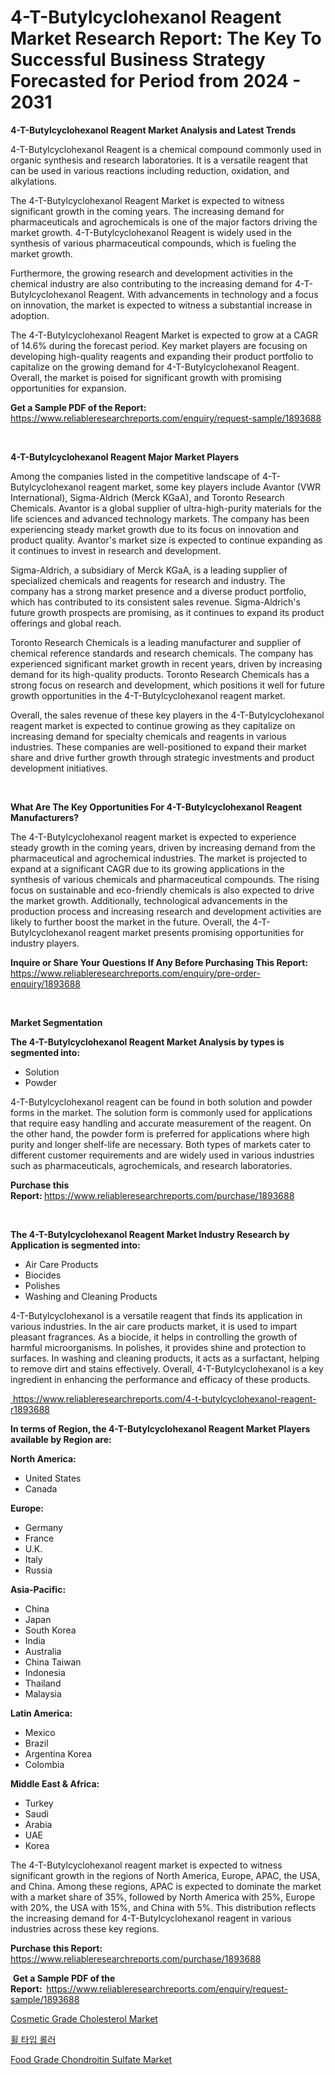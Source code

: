 <p><h1>4-T-Butylcyclohexanol Reagent Market Research Report: The Key To Successful Business Strategy Forecasted for Period from 2024 - 2031</h1></p><p><strong>4-T-Butylcyclohexanol Reagent Market Analysis and Latest Trends</strong></p>
<p><p>4-T-Butylcyclohexanol Reagent is a chemical compound commonly used in organic synthesis and research laboratories. It is a versatile reagent that can be used in various reactions including reduction, oxidation, and alkylations.</p><p>The 4-T-Butylcyclohexanol Reagent Market is expected to witness significant growth in the coming years. The increasing demand for pharmaceuticals and agrochemicals is one of the major factors driving the market growth. 4-T-Butylcyclohexanol Reagent is widely used in the synthesis of various pharmaceutical compounds, which is fueling the market growth.</p><p>Furthermore, the growing research and development activities in the chemical industry are also contributing to the increasing demand for 4-T-Butylcyclohexanol Reagent. With advancements in technology and a focus on innovation, the market is expected to witness a substantial increase in adoption.</p><p>The 4-T-Butylcyclohexanol Reagent Market is expected to grow at a CAGR of 14.6% during the forecast period. Key market players are focusing on developing high-quality reagents and expanding their product portfolio to capitalize on the growing demand for 4-T-Butylcyclohexanol Reagent. Overall, the market is poised for significant growth with promising opportunities for expansion.</p></p>
<p><strong>Get a Sample PDF of the Report:&nbsp;</strong> <a href="https://www.reliableresearchreports.com/enquiry/request-sample/1893688">https://www.reliableresearchreports.com/enquiry/request-sample/1893688</a></p>
<p>&nbsp;</p>
<p><strong>4-T-Butylcyclohexanol Reagent Major Market Players</strong></p>
<p><p>Among the companies listed in the competitive landscape of 4-T-Butylcyclohexanol reagent market, some key players include Avantor (VWR International), Sigma-Aldrich (Merck KGaA), and Toronto Research Chemicals. Avantor is a global supplier of ultra-high-purity materials for the life sciences and advanced technology markets. The company has been experiencing steady market growth due to its focus on innovation and product quality. Avantor's market size is expected to continue expanding as it continues to invest in research and development.</p><p>Sigma-Aldrich, a subsidiary of Merck KGaA, is a leading supplier of specialized chemicals and reagents for research and industry. The company has a strong market presence and a diverse product portfolio, which has contributed to its consistent sales revenue. Sigma-Aldrich's future growth prospects are promising, as it continues to expand its product offerings and global reach.</p><p>Toronto Research Chemicals is a leading manufacturer and supplier of chemical reference standards and research chemicals. The company has experienced significant market growth in recent years, driven by increasing demand for its high-quality products. Toronto Research Chemicals has a strong focus on research and development, which positions it well for future growth opportunities in the 4-T-Butylcyclohexanol reagent market.</p><p>Overall, the sales revenue of these key players in the 4-T-Butylcyclohexanol reagent market is expected to continue growing as they capitalize on increasing demand for specialty chemicals and reagents in various industries. These companies are well-positioned to expand their market share and drive further growth through strategic investments and product development initiatives.</p></p>
<p>&nbsp;</p>
<p><strong>What Are The Key Opportunities For 4-T-Butylcyclohexanol Reagent Manufacturers?</strong></p>
<p><p>The 4-T-Butylcyclohexanol reagent market is expected to experience steady growth in the coming years, driven by increasing demand from the pharmaceutical and agrochemical industries. The market is projected to expand at a significant CAGR due to its growing applications in the synthesis of various chemicals and pharmaceutical compounds. The rising focus on sustainable and eco-friendly chemicals is also expected to drive the market growth. Additionally, technological advancements in the production process and increasing research and development activities are likely to further boost the market in the future. Overall, the 4-T-Butylcyclohexanol reagent market presents promising opportunities for industry players.</p></p>
<p><strong>Inquire or Share Your Questions If Any Before Purchasing This Report:</strong> <a href="https://www.reliableresearchreports.com/enquiry/pre-order-enquiry/1893688">https://www.reliableresearchreports.com/enquiry/pre-order-enquiry/1893688</a></p>
<p>&nbsp;</p>
<p><strong>Market Segmentation</strong></p>
<p><strong>The 4-T-Butylcyclohexanol Reagent Market Analysis by types is segmented into:</strong></p>
<p><ul><li>Solution</li><li>Powder</li></ul></p>
<p><p>4-T-Butylcyclohexanol reagent can be found in both solution and powder forms in the market. The solution form is commonly used for applications that require easy handling and accurate measurement of the reagent. On the other hand, the powder form is preferred for applications where high purity and longer shelf-life are necessary. Both types of markets cater to different customer requirements and are widely used in various industries such as pharmaceuticals, agrochemicals, and research laboratories.</p></p>
<p><strong>Purchase this Report:&nbsp;</strong><a href="https://www.reliableresearchreports.com/purchase/1893688">https://www.reliableresearchreports.com/purchase/1893688</a></p>
<p>&nbsp;</p>
<p><strong>The 4-T-Butylcyclohexanol Reagent Market Industry Research by Application is segmented into:</strong></p>
<p><ul><li>Air Care Products</li><li>Biocides</li><li>Polishes</li><li>Washing and Cleaning Products</li></ul></p>
<p><p>4-T-Butylcyclohexanol is a versatile reagent that finds its application in various industries. In the air care products market, it is used to impart pleasant fragrances. As a biocide, it helps in controlling the growth of harmful microorganisms. In polishes, it provides shine and protection to surfaces. In washing and cleaning products, it acts as a surfactant, helping to remove dirt and stains effectively. Overall, 4-T-Butylcyclohexanol is a key ingredient in enhancing the performance and efficacy of these products.</p></p>
<p><a href="https://www.reliableresearchreports.com/4-t-butylcyclohexanol-reagent-r1893688">&nbsp;https://www.reliableresearchreports.com/4-t-butylcyclohexanol-reagent-r1893688</a></p>
<p><strong>In terms of Region, the 4-T-Butylcyclohexanol Reagent Market Players available by Region are:</strong></p>
<p>
    <p> <strong> North America: </strong>
        <ul>
            <li>United States</li>
            <li>Canada</li>
        </ul>
        </p> 
    <p> <strong> Europe: </strong>
        <ul>
            <li>Germany</li>
            <li>France</li>
            <li>U.K.</li>
            <li>Italy</li>
            <li>Russia</li>
        </ul>
        </p> 
    <p> <strong> Asia-Pacific: </strong>
        <ul>
            <li>China</li>
            <li>Japan</li>
            <li>South Korea</li>
            <li>India</li>
            <li>Australia</li>
            <li>China Taiwan</li>
            <li>Indonesia</li>
            <li>Thailand</li>
            <li>Malaysia</li>
        </ul>
        </p> 
    <p> <strong> Latin America: </strong>
        <ul>
            <li>Mexico</li>
            <li>Brazil</li>
            <li>Argentina Korea</li>
            <li>Colombia</li>
        </ul>
        </p> 
    <p> <strong> Middle East & Africa: </strong>
        <ul>
            <li>Turkey</li>
            <li>Saudi</li>
            <li>Arabia</li>
            <li>UAE</li>
            <li>Korea</li>
        </ul>
    </p>
    </p>
<p><p>The 4-T-Butylcyclohexanol reagent market is expected to witness significant growth in the regions of North America, Europe, APAC, the USA, and China. Among these regions, APAC is expected to dominate the market with a market share of 35%, followed by North America with 25%, Europe with 20%, the USA with 15%, and China with 5%. This distribution reflects the increasing demand for 4-T-Butylcyclohexanol reagent in various industries across these key regions.</p></p>
<p><strong>Purchase this Report: </strong><a href="https://www.reliableresearchreports.com/purchase/1893688">https://www.reliableresearchreports.com/purchase/1893688</a></p>
<p>&nbsp;<strong>Get a Sample PDF of the Report:&nbsp;&nbsp;</strong><a href="https://www.reliableresearchreports.com/enquiry/request-sample/1893688">https://www.reliableresearchreports.com/enquiry/request-sample/1893688</a></p>
<p><strong></strong></p>
<p><p><a href="https://github.com/sofayahoo2023/Market-Research-Report-List-5/blob/main/cosmetic-grade-cholesterol-market.md">Cosmetic Grade Cholesterol Market</a></p><p><a href="https://github.com/vsoq0zknh59/Market-Research-Report-List-2/blob/main/6536860145104.md">휠 타입 롤러</a></p><p><a href="https://github.com/joannesouthgate/Market-Research-Report-List-3/blob/main/food-grade-chondroitin-sulfate-market.md">Food Grade Chondroitin Sulfate Market</a></p></p>